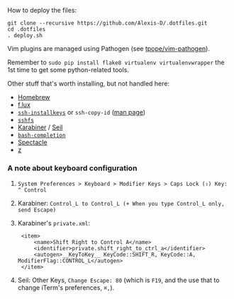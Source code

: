 How to deploy the files:

    git clone --recursive https://github.com/Alexis-D/.dotfiles.git
    cd .dotfiles
    . deploy.sh

Vim plugins are managed using Pathogen (see
[tpope/vim-pathogen](https://github.com/tpope/vim-pathogen)).

Remember to `sudo pip install flake8 virtualenv virtualenvwrapper` the 1st
time to get some python-related tools.

Other stuff that's worth installing, but not handled here:

* [Homebrew](http://brew.sh/)
* [f.lux](http://justgetflux.com/)
* [`ssh-installkeys`](http://www.catb.org/~esr/ssh-installkeys/) or `ssh-copy-id`
  ([man page](http://linux.die.net/man/1/ssh-copy-id))
* [`sshfs`](http://fuse.sourceforge.net/sshfs.html)
* [Karabiner](https://pqrs.org/osx/karabiner/)
  / [Seil](https://pqrs.org/osx/karabiner/seil.html.en)
* [`bash-completion`](http://bash-completion.alioth.debian.org/)
* [Spectacle](http://spectacleapp.com/)
* [z](https://github.com/rupa/z)

### A note about keyboard configuration

1. `System Preferences > Keyboard > Modifier Keys > Caps Lock (⇪) Key: ^ Control`
2. Karabiner: `Control_L to Control_L (+ When you type Control_L only, send Escape)`
3. Karabiner's `private.xml`:

        <item>
            <name>Shift Right to Control A</name>
            <identifier>private.shift_right_to_ctrl_a</identifier>
            <autogen>__KeyToKey__ KeyCode::SHIFT_R, KeyCode::A, ModifierFlag::CONTROL_L</autogen>
        </item>

4. Seil: Other Keys, `Change Escape: 80` (which is `F19`, and the use that to change
   iTerm's preferences, `⌘,`).
